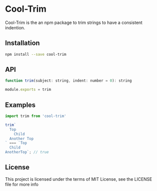 Cool-Trim
========

Cool-Trim is the an npm package to trim strings to have a consistent indention.

## Installation

```sh
npm install --save cool-trim
```

## API

```js
function trim(subject: string, indent: number = 0): string

module.exports = trim
```

## Examples
```js
import trim from 'cool-trim'

trim`
  Top
    Child
  Another Top
` === `Top
  Child
AnotherTop`; // true
```

## License

This project is licensed under the terms of MIT License, see the LICENSE file for more info
